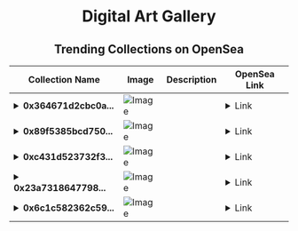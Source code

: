 <div align="center">

# Digital Art Gallery

## Trending Collections on OpenSea

| Collection Name                       | Image                                                                                     | Description                       | OpenSea Link                                                                                          |
|---------------------------------------|-------------------------------------------------------------------------------------------|-----------------------------------|--------------------------------------------------------------------------------------------------------|
| **<details><summary>0x364671d2cbc0a...</summary>0x364671d2cbc0a7d02e6e8fbfd6ba3e235d21536e</details>** | ![Image](https://i2.seadn.io/optimism/0xf2bc31a6b37c6b4ab676fb38aa5a5960847d1b6a/e7569628e409429926c9300e776192/63e7569628e409429926c9300e776192.png?w=200&auto=format) |  | <details><summary>Link</summary>[0x364671d2cbc0a7d02e6e8fbfd6ba3e235d21536e](https://opensea.io/collection/0x364671d2cbc0a7d02e6e8fbfd6ba3e235d21536e)</details> |
| **<details><summary>0x89f5385bcd750...</summary>0x89f5385bcd750bb724026cad8003dacb737c08a5</details>** | ![Image](https://i2.seadn.io/optimism/0xf2bc31a6b37c6b4ab676fb38aa5a5960847d1b6a/e7569628e409429926c9300e776192/63e7569628e409429926c9300e776192.png?w=200&auto=format) |  | <details><summary>Link</summary>[0x89f5385bcd750bb724026cad8003dacb737c08a5](https://opensea.io/collection/0x89f5385bcd750bb724026cad8003dacb737c08a5)</details> |
| **<details><summary>0xc431d523732f3...</summary>0xc431d523732f36789d38c31ab2f54ea7c833570c</details>** | ![Image](https://i2.seadn.io/optimism/0xf2bc31a6b37c6b4ab676fb38aa5a5960847d1b6a/e7569628e409429926c9300e776192/63e7569628e409429926c9300e776192.png?w=200&auto=format) |  | <details><summary>Link</summary>[0xc431d523732f36789d38c31ab2f54ea7c833570c](https://opensea.io/collection/0xc431d523732f36789d38c31ab2f54ea7c833570c)</details> |
| **<details><summary>0x23a7318647798...</summary>0x23a7318647798bb670e8f6de921ac54e1e3aeb99</details>** | ![Image](https://i2.seadn.io/optimism/0xf2bc31a6b37c6b4ab676fb38aa5a5960847d1b6a/e7569628e409429926c9300e776192/63e7569628e409429926c9300e776192.png?w=200&auto=format) |  | <details><summary>Link</summary>[0x23a7318647798bb670e8f6de921ac54e1e3aeb99](https://opensea.io/collection/0x23a7318647798bb670e8f6de921ac54e1e3aeb99)</details> |
| **<details><summary>0x6c1c582362c59...</summary>0x6c1c582362c59b154c5d1ddb82945a34d81be277</details>** | ![Image](https://i2.seadn.io/optimism/0xf2bc31a6b37c6b4ab676fb38aa5a5960847d1b6a/e7569628e409429926c9300e776192/63e7569628e409429926c9300e776192.png?w=200&auto=format) |  | <details><summary>Link</summary>[0x6c1c582362c59b154c5d1ddb82945a34d81be277](https://opensea.io/collection/0x6c1c582362c59b154c5d1ddb82945a34d81be277)</details> |

</div>